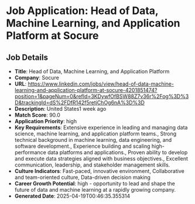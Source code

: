 # Job Application: Head of Data, Machine Learning, and Application Platform at Socure

## Job Details
- **Title**: Head of Data, Machine Learning, and Application Platform
- **Company**: Socure
- **URL**: https://www.linkedin.com/jobs/view/head-of-data-machine-learning-and-application-platform-at-socure-4201851474?position=1&pageNum=0&refId=3KDywfOfBSW88Z7v36r%2Fog%3D%3D&trackingId=dS%2FDfR142f5retjChOg6nA%3D%3D
- **Description**: United States1 week ago
- **Match Score**: 90.0
- **Application Priority**: high
- **Key Requirements**: Extensive experience in leading and managing data science, machine learning, and application platform teams., Strong technical background in machine learning, data engineering, and software development., Experience building and scaling high-performance data platforms and applications., Proven ability to develop and execute data strategies aligned with business objectives., Excellent communication, leadership, and stakeholder management skills.
- **Culture Indicators**: Fast-paced, innovative environment, Collaborative and team-oriented culture, Data-driven decision making
- **Career Growth Potential**: high - opportunity to lead and shape the future of data and machine learning at a rapidly growing company.
- **Generated Date**: 2025-04-19T00:46:35.355314
